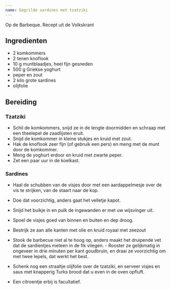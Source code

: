 ```yaml
---
name: Gegrilde sardines met tzatziki
---
```

Op de Barbeque. Recept uit de Volkskrant

## Ingredienten

- 2 komkommers
- 2 tenen knoflook
- 10 g muntblaadjes, heel fijn gesneden
- 500 g Griekse yoghurt
- peper en zout
- 2 kilo grote sardines
- olijfolie

## Bereiding

### Tzatziki

- Schil de komkommers, snijd ze in de lengte doormidden en schraap met een theelepel de zaadlijsten eruit.
- Snijd de komkommer in kleine stukjes en kruid met zout.
- Hak de knoflook zeer fijn (of gebruik een pers) en meng met de munt door de komkommer.
- Meng de yoghurt erdoor en kruid met zwarte peper.
- Zet een paar uur in de koelkast.

### Sardines

- Haal de schubben van de visjes door met een aardappelmesje over de vis te strijken, van de staart naar de kop.
- Doe dat voorzichtig, anders gaat het velletje kapot.
- Snijd het buikje in en pulk de ingewanden er met uw wijsvinger uit.
- Spoel de visjes goed van binnen en buiten en dep droog.
- Bestrijk ze aan alle kanten met olie en kruid royaal met zeezout

- Stook de barbecue niet al te hoog op, anders maakt het druipende vet dat de sardientjes meteen in de fik vliegen. - Rooster ze gelijkmatig in ongeveer in drie minuten per kant goudbruin, en draai ze voorzichtig om met twee lepels, dat werkt het best.
- Schenk nog een straaltje olijfolie over de tzatziki, en serveer visjes en saus met knapperig Turks brood dat u even in de oven opfluft.
- Een citroentje erbij is facultatief.
